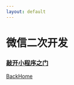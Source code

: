 ```yaml
---
layout: default
---
```


# 微信二次开发

### [敲开小程序之门](wxCodeMark/小程序之门.md)



[BackHome](http://ablexie.github.io/)